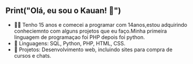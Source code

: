## Print("Olá, eu sou o Kauan! 👋")

- 👨‍💻 Tenho 15 anos e comecei a programar com 14anos,estou adquirindo conheciemnto com alguns projetos que eu faço.Minha primeira linguagem de programaçao foi PHP depois foi python.
- 🌟 Linguagens: SQL, Python, PHP, HTML, CSS.
- 💼 Projetos: Desenvolvimento web, incluindo sites para compra de cursos e chats.
